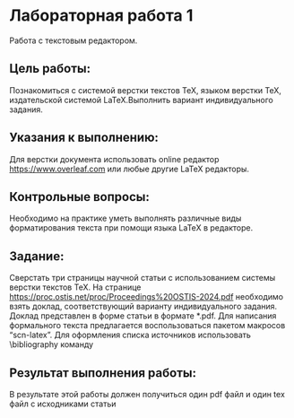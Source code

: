 # Лабораторная работа 1  
Работа с текстовым редактором.

## Цель работы:  
Познакомиться с системой верстки текстов TeX, языком верстки TeX, издательской системой LaTeX.Выполнить вариант индивидуального задания.  
## Указания к выполнению:  
Для верстки документа использовать online ­редактор https://www.overleaf.com или любые другие LaTeX редакторы.
  
## Контрольные вопросы:  
Необходимо на практике уметь выполнять различные виды форматирования текста при помощи языка LaTeX в редакторе. 
  
## Задание:
Сверстать три страницы научной статьи с использованием системы верстки текстов TeX.
На странице https://proc.ostis.net/proc/Proceedings%20OSTIS-2024.pdf необходимо взять доклад, соответствующий варианту индивидуального задания.
Доклад представлен в форме статьи в формате *.pdf.
Для написания формального текста предлагается воспользоваться пакетом макросов “scn-latex”. 
Для оформления списка источников использовать \bibliography команду

## Результат выполнения работы:
В результате этой работы должен получиться один pdf файл и один tex файл с исходниками статьи
